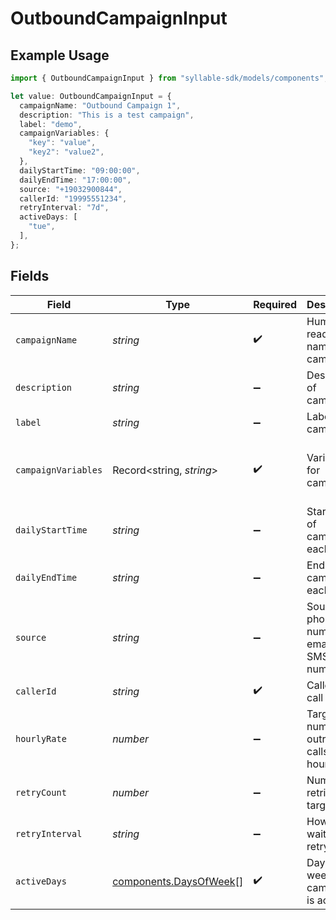 # OutboundCampaignInput

## Example Usage

```typescript
import { OutboundCampaignInput } from "syllable-sdk/models/components";

let value: OutboundCampaignInput = {
  campaignName: "Outbound Campaign 1",
  description: "This is a test campaign",
  label: "demo",
  campaignVariables: {
    "key": "value",
    "key2": "value2",
  },
  dailyStartTime: "09:00:00",
  dailyEndTime: "17:00:00",
  source: "+19032900844",
  callerId: "19995551234",
  retryInterval: "7d",
  activeDays: [
    "tue",
  ],
};
```

## Fields

| Field                                                            | Type                                                             | Required                                                         | Description                                                      | Example                                                          |
| ---------------------------------------------------------------- | ---------------------------------------------------------------- | ---------------------------------------------------------------- | ---------------------------------------------------------------- | ---------------------------------------------------------------- |
| `campaignName`                                                   | *string*                                                         | :heavy_check_mark:                                               | Human readable name of campaign                                  | Outbound Campaign 1                                              |
| `description`                                                    | *string*                                                         | :heavy_minus_sign:                                               | Description of campaign                                          | This is a test campaign                                          |
| `label`                                                          | *string*                                                         | :heavy_minus_sign:                                               | Label for campaign                                               | test                                                             |
| `campaignVariables`                                              | Record<string, *string*>                                         | :heavy_check_mark:                                               | Variables for campaign                                           | {<br/>"key": "value",<br/>"key2": "value2"<br/>}                 |
| `dailyStartTime`                                                 | *string*                                                         | :heavy_minus_sign:                                               | Start time of campaign each day                                  | 09:00:00                                                         |
| `dailyEndTime`                                                   | *string*                                                         | :heavy_minus_sign:                                               | End time of campaign each day                                    | 17:00:00                                                         |
| `source`                                                         | *string*                                                         | :heavy_minus_sign:                                               | Source phone number, email, or SMS number                        | +19032900844                                                     |
| `callerId`                                                       | *string*                                                         | :heavy_check_mark:                                               | Caller ID for call                                               | 19995551234                                                      |
| `hourlyRate`                                                     | *number*                                                         | :heavy_minus_sign:                                               | Target number of outreach calls per hour                         | 25                                                               |
| `retryCount`                                                     | *number*                                                         | :heavy_minus_sign:                                               | Number of retries per target                                     | 1                                                                |
| `retryInterval`                                                  | *string*                                                         | :heavy_minus_sign:                                               | How long to wait before retrying                                 | 30m                                                              |
| `activeDays`                                                     | [components.DaysOfWeek](../../models/components/daysofweek.md)[] | :heavy_check_mark:                                               | Days of the week when campaign is active                         | ["mon", "tue", "wed", "thu", "fri"]                              |